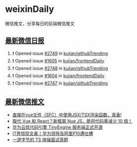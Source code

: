 # weixinDaily
微信推文，分享每日的前端微信推文

## [最新微信日报](https://github.com/kujian/weixinDaily/issues)

<!--START_SECTION:activity-->
1. ❗ Opened issue [#2749](https://github.com/kujian/githubTrending/issues/2749) in [kujian/githubTrending](https://github.com/kujian/githubTrending)
2. ❗ Opened issue [#1605](https://github.com/kujian/frontendDaily/issues/1605) in [kujian/frontendDaily](https://github.com/kujian/frontendDaily)
3. ❗ Opened issue [#2748](https://github.com/kujian/githubTrending/issues/2748) in [kujian/githubTrending](https://github.com/kujian/githubTrending)
4. ❗ Opened issue [#1604](https://github.com/kujian/frontendDaily/issues/1604) in [kujian/frontendDaily](https://github.com/kujian/frontendDaily)
5. ❗ Opened issue [#2747](https://github.com/kujian/githubTrending/issues/2747) in [kujian/githubTrending](https://github.com/kujian/githubTrending)
<!--END_SECTION:activity-->


## [最新微信推文](https://weixin.qdkfweb.cn/)

<!-- BLOG-POST-LIST:START -->
- [直接在vue文件（SFC）中使用JSX/TSX渲染函数，真香!](https://weixin.qdkfweb.cn/39550.html)
- [取代 Vue 和 React？新框架 Nue JS，能将代码量减少 10 倍！](https://weixin.qdkfweb.cn/39560.html)
- [华为云低代码引擎 TinyEngine 服务端正式开源](https://weixin.qdkfweb.cn/39551.html)
- [IT界惊现文豪！华为领导及阿里P10遭吐槽](https://weixin.qdkfweb.cn/39547.html)
- [一道字节的 TS 体操面试真题](https://weixin.qdkfweb.cn/39563.html)
<!-- BLOG-POST-LIST:END -->